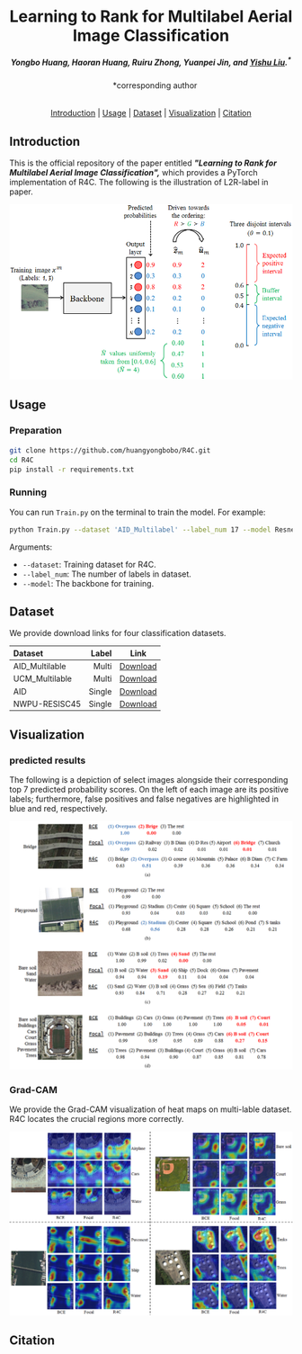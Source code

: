 <div align="center">
<h1>Learning to Rank for Multilabel Aerial Image Classification</h1>

<h5 align="center"><em> Yongbo Huang, Haoran Huang, Ruiru Zhong, Yuanpei Jin, and <a href="http://staff.scnu.edu.cn/yishuliu">Yishu Liu</a>.<sup>*</sup></em></h5>
&emsp;*corresponding author
<h6 </h6>
</div>


<p align="center">
  <a href="#introduction">Introduction</a> |
  <a href="#usage">Usage</a> |
  <a href="#dataset">Dataset</a> |
  <a href="#visualization">Visualization</a> |
  <a href="#citation">Citation</a>
</p>

## Introduction
This is the official repository of the paper entitled ***"Learning to Rank for Multilabel Aerial Image Classification",*** which provides a PyTorch implementation of R4C. The following is the illustration of L2R-label in paper.

![](https://github.com/huangyongbobo/R4C/blob/main/image/rankLabels.png)


## Usage

### Preparation 

```bash
git clone https://github.com/huangyongbobo/R4C.git
cd R4C
pip install -r requirements.txt
```

### Running
You can run ``Train.py`` on the terminal to train the model. For example:
```bash
python Train.py --dataset 'AID_Multilabel' --label_num 17 --model Resnet-50
```
Arguments:
- ``--dataset``: Training dataset for R4C.
- ``--label_num``: The number of labels in dataset.
- ``--model``: The backbone for training.

## Dataset

We provide download links for four classification datasets.

| Dataset | Label | Link |
|:-|-:|:-:|
| AID_Multilable | Multi | [Download](https://drive.google.com/drive/folders/1he18p2yNI6IjW_cuT2lRs545pQAG7usZ) |
| UCM_Multilable | Multi | [Download](https://bigearth.eu/datasets) |
| AID | Single | [Download](https://opendatalab.com/OpenDataLab/AID) |
| NWPU-RESISC45 | Single | [Download](https://gcheng-nwpu.github.io/#Datasets) |


## Visualization
### predicted results
The following is a depiction of select images alongside their corresponding top 7 predicted probability scores. On the left of each image are its positive labels; furthermore, false positives and false negatives are highlighted in blue and red, respectively.

![](https://github.com/huangyongbobo/R4C/blob/main/image/predicted%20result.png)

### Grad-CAM
We provide the Grad-CAM visualization of heat maps on multi-lable dataset. R4C locates the crucial regions more correctly.

![](https://github.com/huangyongbobo/R4C/blob/main/image/GradCAM2.png)

## Citation
